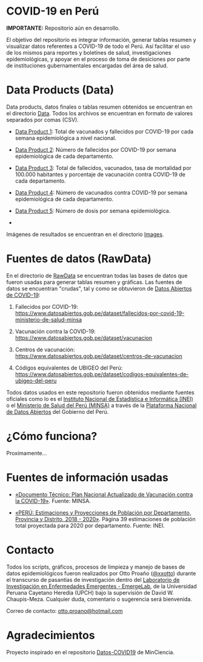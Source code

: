 # COVID-19 en Perú

**IMPORTANTE:** Repositorio aún en desarrollo.

El objetivo del repositorio es integrar información, generar tablas resumen y visualizar datos referentes a COVID-19 de todo el Perú. Así facilitar el uso de los mismos para reportes y boletines de salud, investigaciones epidemiológicas, y apoyar en el proceso de toma de desiciones por parte de instituciones gubernamentales encargadas del área de salud.

# Data Products (Data)

Data products, datos finales o tablas resumen obtenidos se encuentran en el directorio [Data](https://github.com/xxotto/covid19-peru/tree/main/Data). Todos los archivos se encuentran en formato de valores separados por comas (CSV).

   - [Data Product 1](Data/TOTAL_vacunados_y_fallecidos_x_semanaEpi.csv): Total de vacunados y fallecidos por COVID-19 por cada semana epidemiológica a nivel nacional.
   
   - [Data Product 2](Data/fallecidos_x_departamentos_x_semanasEpi.csv): Número de fallecidos por COVID-19 por semana epidemiológica de cada departamento.

   - [Data Product 3](Data/TOTAL_vacunados_y_fallecidos_x_semanaEpi.csv): Total de fallecidos, vacunados, tasa de mortalidad por 100.000 habitantes y porcentaje de vacunación contra COVID-19 de cada departamento.

   - [Data Product 4](Data/vacunados_x_departamentos_x_semanaEpi.csv): Número de vacunados contra COVID-19 por semana epidemiológica de cada departamento.

   - [Data Product 5](Data/dosis_vacuna_x_semanaEpi.csv): Número de dosis por semana epidemiológica.
 - 
Imágenes de resultados se encuentran en el directorio [Images](Images/).

# Fuentes de datos (RawData)

En el directorio de [RawData](https://github.com/xxotto/covid19-peru/tree/main/RawData) se encuentran todas las bases de datos que fueron usadas para generar tablas resumen y gráficas. Las fuentes de datos se encuentran "crudas", tal y como se obtuvieron de [Datos Abiertos de COVID-19](https://www.datosabiertos.gob.pe/group/datos-abiertos-de-covid-19):

1. Fallecidos por COVID-19: 
   https://www.datosabiertos.gob.pe/dataset/fallecidos-por-covid-19-ministerio-de-salud-minsa
   
2. Vacunación contra la COVID-19: 
   https://www.datosabiertos.gob.pe/dataset/vacunacion
   
3. Centros de vacunación:
   https://www.datosabiertos.gob.pe/dataset/centros-de-vacunacion
   
4. Códigos equivalentes de UBIGEO del Perú:
   https://www.datosabiertos.gob.pe/dataset/codigos-equivalentes-de-ubigeo-del-peru

Todos datos usados en este repositorio fueron obtenidos mediante fuentes oficiales como lo es el [Instituto Nacional de Estadística e Informática (INEI)](https://www.inei.gob.pe/) o el [Ministerio de Salud del Perú (MINSA)](https://www.gob.pe/minsa) a través de la [Plataforma Nacional de Datos Abiertos](https://www.datosabiertos.gob.pe/) del Gobierno del Perú. 

# ¿Cómo funciona?

Proximamente...

# Fuentes de información usadas

- [«Documento Técnico: Plan Nacional Actualizado de Vacunación contra la COVID-19»](https://cdn.www.gob.pe/uploads/document/file/1805113/Plan%20Nacional%20Actualizado%20contra%20la%20COVID-19.pdf). Fuente: MINSA.

- [«PERÚ: Estimaciones y Proyecciones de Población por Departamento, Provincia y Distrito, 2018 - 2020»](https://www.inei.gob.pe/media/MenuRecursivo/publicaciones_digitales/Est/Lib1715/Libro.pdf). Página 39 estimaciones de población total proyectada para 2020 por departamento. Fuente: INEI.

# Contacto
   
Todos los scripts, gráficos, procesos de limpieza y manejo de bases de datos epidemiológicos fueron realizados por Otto Proaño ([@xxotto](https://github.com/xxotto)) durante el transcurso de pasantías de investigación dentro del [Laboratorio de Investigación en Enfermedades Emergentes - EmergeLab](https://investigacion.cayetano.edu.pe/catalogo/saludintegral/emerge), de la Universidad Peruana Cayetano Heredia (UPCH) bajo la supervisión de David W. Chaupis-Meza. Cualquier duda, comentario o sugerencia será bienvenida. 

Correo de contacto: otto.proano@hotmail.com

# Agradecimientos

Proyecto inspirado en el repositorio [Datos-COVID19](https://github.com/MinCiencia/Datos-COVID19) de MinCiencia.
